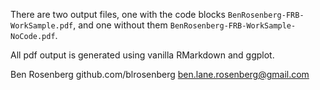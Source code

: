 There are two output files, one with the code blocks ```BenRosenberg-FRB-WorkSample.pdf```, and one without them ```BenRosenberg-FRB-WorkSample-NoCode.pdf```.

All pdf output is generated using vanilla RMarkdown and ggplot.

Ben Rosenberg 
github.com/blrosenberg
ben.lane.rosenberg@gmail.com